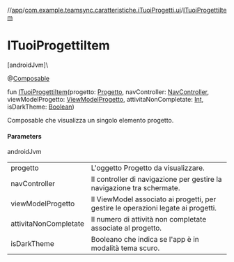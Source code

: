 //[app](../../index.md)/[com.example.teamsync.caratteristiche.iTuoiProgetti.ui](index.md)/[ITuoiProgettiItem](-i-tuoi-progetti-item.md)

# ITuoiProgettiItem

[androidJvm]\

@[Composable](https://developer.android.com/reference/kotlin/androidx/compose/runtime/Composable.html)

fun [ITuoiProgettiItem](-i-tuoi-progetti-item.md)(progetto: [Progetto](../com.example.teamsync.caratteristiche.iTuoiProgetti.data.model/-progetto/index.md), navController: [NavController](https://developer.android.com/reference/kotlin/androidx/navigation/NavController.html), viewModelProgetto: [ViewModelProgetto](../com.example.teamsync.caratteristiche.iTuoiProgetti.data.viewModel/-view-model-progetto/index.md), attivitaNonCompletate: [Int](https://kotlinlang.org/api/latest/jvm/stdlib/kotlin/-int/index.html), isDarkTheme: [Boolean](https://kotlinlang.org/api/latest/jvm/stdlib/kotlin/-boolean/index.html))

Composable che visualizza un singolo elemento progetto.

#### Parameters

androidJvm

| | |
|---|---|
| progetto | L'oggetto Progetto da visualizzare. |
| navController | Il controller di navigazione per gestire la navigazione tra schermate. |
| viewModelProgetto | Il ViewModel associato ai progetti, per gestire le operazioni legate ai progetti. |
| attivitaNonCompletate | Il numero di attività non completate associate al progetto. |
| isDarkTheme | Booleano che indica se l'app è in modalità tema scuro. |
